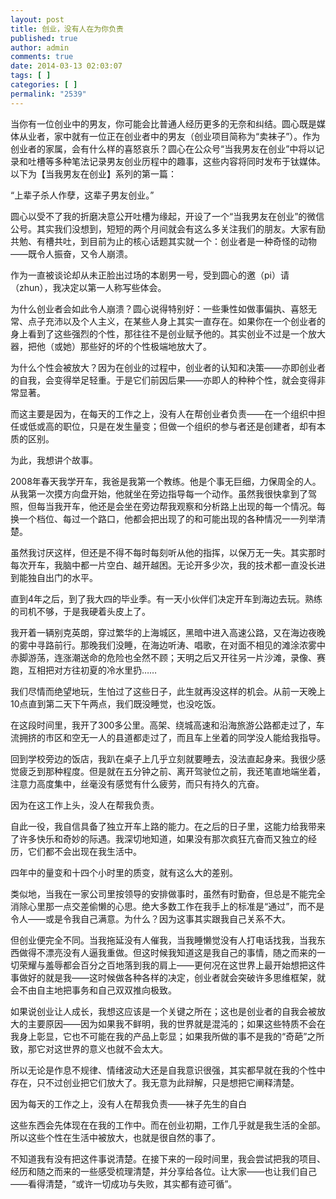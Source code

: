 ```yaml
---
layout: post
title: 创业，没有人在为你负责
published: true
author: admin
comments: true
date: 2014-03-13 02:03:07
tags: [ ]
categories: [ ]
permalink: "2539"
---
```

当你有一位创业中的男友，你可能会比普通人经历更多的无奈和纠结。圆心既是媒体从业者，家中就有一位正在创业者中的男友（创业项目简称为“卖袜子”）。作为创业者的家属，会有什么样的喜怒哀乐？圆心在公众号“当我男友在创业”中将以记录和吐槽等多种笔法记录男友创业历程中的趣事，这些内容将同时发布于钛媒体。以下为【当我男友在创业】系列的第一篇：

“上辈子杀人作孽，这辈子男友创业。”

圆心以受不了我的折磨决意公开吐槽为缘起，开设了一个“当我男友在创业”的微信公号。其实我们没想到，短短的两个月间就会有这么多关注我们的朋友。大家有励共勉、有槽共吐，到目前为止的核心话题其实就一个：创业者是一种奇怪的动物——既令人振奋，又令人崩溃。

作为一直被谈论却从未正脸出过场的本剧男一号，受到圆心的邀（pi）请（zhun），我决定以第一人称写些体会。

为什么创业者会如此令人崩溃？圆心说得特别好：一些秉性如做事偏执、喜怒无常、点子充沛以及个人主义，在某些人身上其实一直存在。如果你在一个创业者的身上看到了这些强烈的个性，那往往不是创业赋予他的。其实创业不过是一个放大器，把他（或她）那些好的坏的个性极端地放大了。

为什么个性会被放大？因为在创业的过程中，创业者的认知和决策——亦即创业者的自我，会变得举足轻重。于是它们前因后果——亦即人的种种个性，就会变得非常显著。

而这主要是因为，在每天的工作之上，没有人在帮创业者负责——在一个组织中担任或低或高的职位，只是在发生量变；但做一个组织的参与者还是创建者，却有本质的区别。

为此，我想讲个故事。

2008年春天我学开车，我爸是我第一个教练。他是个事无巨细，力保周全的人。从我第一次摸方向盘开始，他就坐在旁边指导每一个动作。虽然我很快拿到了驾照，但每当我开车，他还是会坐在旁边帮我观察和分析路上出现的每一个情况。每换一个档位、每过一个路口，他都会把出现了的和可能出现的各种情况一一列举清楚。

虽然我讨厌这样，但还是不得不每时每刻听从他的指挥，以保万无一失。其实那时每次开车，我脑中都一片空白、越开越困。无论开多少次，我的技术都一直没长进到能独自出门的水平。

直到4年之后，到了我大四的毕业季。有一天小伙伴们决定开车到海边去玩。熟练的司机不够，于是我硬着头皮上了。

我开着一辆别克英朗，穿过繁华的上海城区，黑暗中进入高速公路，又在海边夜晚的雾中寻路前行。那晚我们没睡，在海边听涛、唱歌，在对面不相见的滩涂浓雾中赤脚游荡，连涨潮送命的危险也全然不顾；天明之后又开往另一片沙滩，录像、赛跑，互相把对方往初夏的冷水里扔……

我们尽情而绝望地玩，生怕过了这些日子，此生就再没这样的机会。从前一天晚上10点直到第二天下午两点，我们既没睡觉，也没吃饭。

在这段时间里，我开了300多公里。高架、绕城高速和沿海旅游公路都走过了，车流拥挤的市区和空无一人的县道都走过了，而且车上坐着的同学没人能给我指导。

回到学校旁边的饭店，我趴在桌子上几乎立刻就要睡去，没法直起身来。我很少感觉疲乏到那种程度。但是就在五分钟之前、离开驾驶位之前，我还笔直地端坐着，注意力高度集中，丝毫没有感觉有什么疲劳，而只有持久的亢奋。

因为在这工作上头，没人在帮我负责。

自此一役，我自信具备了独立开车上路的能力。在之后的日子里，这能力给我带来了许多快乐和奇妙的际遇。我深切地知道，如果没有那次疯狂亢奋而又独立的经历，它们都不会出现在我生活中。

四年中的量变和十四个小时里的质变，就有这么大的差别。

类似地，当我在一家公司里按领导的安排做事时，虽然有时勤奋，但总是不能完全消除心里那一点交差偷懒的心思。绝大多数工作在我手上的标准是“通过”，而不是令人——或是令我自己满意。为什么？因为这事其实跟我自己关系不大。

但创业便完全不同。当我拖延没有人催我，当我睡懒觉没有人打电话找我，当我东西做得不漂亮没有人逼我重做。但这时候我知道这是我自己的事情，随之而来的一切荣耀与羞辱都会百分之百地落到我的肩上——更何况在这世界上最开始想把这件事做好的就是我——这时候做各种各样的决定，创业者就会突破许多思维框架，就会不由自主地把事务和自己双双推向极致。

如果说创业让人成长，我想这应该是一个关键之所在；这也是创业者的自我会被放大的主要原因——因为如果我不鲜明，我的世界就是混沌的；如果这些特质不会在我身上彰显，它也不可能在我的产品上彰显；如果我所做的事不是我的“奇葩”之所致，那它对这世界的意义也就不会太大。

所以无论是作息不规律、情绪波动大还是自我意识很强，其实都早就在我的个性中存在，只不过创业把它们放大了。我无意为此辩解，只是想把它阐释清楚。

因为每天的工作之上，没有人在帮我负责——袜子先生的自白

这些东西会先体现在在我的工作中。而在创业初期，工作几乎就是我生活的全部。所以这些个性在生活中被放大，也就是很自然的事了。

不知道我有没有把这件事说清楚。在接下来的一段时间里，我会尝试把我的项目、经历和随之而来的一些感受梳理清楚，并分享给各位。让大家——也让我们自己——看得清楚，“或许一切成功与失败，其实都有迹可循”。